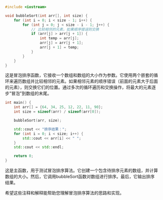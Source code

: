 ```cpp
#include <iostream>

void bubbleSort(int arr[], int size) {
    for (int i = 0; i < size - 1; i++) {
        for (int j = 0; j < size - i - 1; j++) {
            // 比较相邻的元素，如果顺序错误则交换
            if (arr[j] > arr[j + 1]) {
                int temp = arr[j];
                arr[j] = arr[j + 1];
                arr[j + 1] = temp;
            }
        }
    }
}
```
这是冒泡排序函数，它接收一个数组和数组的大小作为参数。它使用两个嵌套的循环来遍历数组并比较相邻的元素。如果相邻元素的顺序错误（前面的元素大于后面的元素），则交换它们的位置。通过多次的循环遍历和交换操作，将最大的元素逐步"冒泡"到数组的末尾。

```cpp
int main() {
    int arr[] = {64, 34, 25, 12, 22, 11, 90};
    int size = sizeof(arr) / sizeof(arr[0]);

    bubbleSort(arr, size);

    std::cout << "排序结果：";
    for (int i = 0; i < size; i++) {
        std::cout << arr[i] << " ";
    }
    std::cout << std::endl;

    return 0;
}
```
这是主函数，用于测试冒泡排序算法。它创建一个包含待排序元素的数组，并计算数组的大小。然后，它调用bubbleSort函数对数组进行排序。最后，它输出排序结果。

希望这些注释和解释能帮助您理解冒泡排序算法的思路和实现。
